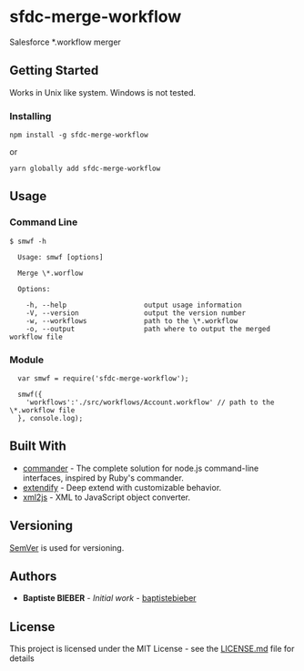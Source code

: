 # sfdc-merge-workflow

Salesforce \*.workflow merger

## Getting Started

Works in Unix like system.
Windows is not tested.

### Installing

```
npm install -g sfdc-merge-workflow
```

or

```
yarn globally add sfdc-merge-workflow
```

## Usage

### Command Line

```
$ smwf -h

  Usage: smwf [options]

  Merge \*.worflow

  Options:

    -h, --help                   output usage information
    -V, --version                output the version number
    -w, --workflows              path to the \*.workflow
    -o, --output                 path where to output the merged workflow file
```

### Module

```
  var smwf = require('sfdc-merge-workflow');

  smwf({
    'workflows':'./src/workflows/Account.workflow' // path to the \*.workflow file
  }, console.log);
```


## Built With

* [commander](https://github.com/tj/commander.js/) - The complete solution for node.js command-line interfaces, inspired by Ruby's commander.
* [extendify](https://github.com/bigShai/extendify) - Deep extend with customizable behavior.
* [xml2js](https://github.com/Leonidas-from-XIV/node-xml2js) - XML to JavaScript object converter.

## Versioning

[SemVer](http://semver.org/) is used for versioning.

## Authors

* **Baptiste BIEBER** - *Initial work* - [baptistebieber](https://github.com/baptistebieber)

## License

This project is licensed under the MIT License - see the [LICENSE.md](LICENSE.md) file for details